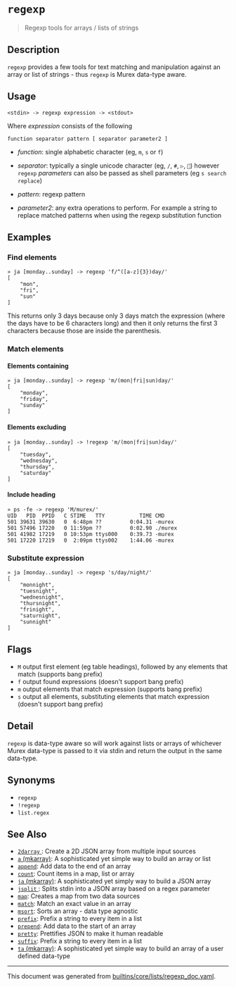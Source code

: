 # `regexp`

> Regexp tools for arrays / lists of strings

## Description

`regexp` provides a few tools for text matching and manipulation against an
array or list of strings - thus `regexp` is Murex data-type aware.

## Usage

```
<stdin> -> regexp expression -> <stdout>
```

Where _expression_ consists of the following

```
function separator pattern [ separator parameter2 ]
```

* _function_: single alphabetic character (eg, `m`, `s` or `f`)

* _separator_: typically a single unicode character (eg, `/`, `#`, `▷`, `🙂`)
  however `regexp` _parameters_ can also be passed as shell parameters (eg
  `s search replace`)

* _pattern_: regexp pattern

* _parameter2_: any extra operations to perform. For example a string to
  replace matched patterns when using the regexp substitution function

## Examples

### Find elements

```
» ja [monday..sunday] -> regexp 'f/^([a-z]{3})day/'
[
    "mon",
    "fri",
    "sun"
]
```

This returns only 3 days because only 3 days match the expression (where
the days have to be 6 characters long) and then it only returns the first 3
characters because those are inside the parenthesis.

### Match elements

#### Elements containing

```
» ja [monday..sunday] -> regexp 'm/(mon|fri|sun)day/'
[
    "monday",
    "friday",
    "sunday"
]
```

#### Elements excluding

```
» ja [monday..sunday] -> !regexp 'm/(mon|fri|sun)day/'
[
    "tuesday",
    "wednesday",
    "thursday",
    "saturday"
]
```

#### Include heading

```
» ps -fe -> regexp 'M/murex/'
UID   PID  PPID   C STIME   TTY           TIME CMD
501 39631 39630   0  6:48pm ??         0:04.31 -murex
501 57496 17220   0 11:59pm ??         0:02.90 ./murex
501 41982 17219   0 10:53pm ttys000    0:39.73 -murex
501 17220 17219   0  2:09pm ttys002    1:44.06 -murex 
```

### Substitute expression

```
» ja [monday..sunday] -> regexp 's/day/night/'
[
    "monnight",
    "tuesnight",
    "wednesnight",
    "thursnight",
    "frinight",
    "saturnight",
    "sunnight"
]
```

## Flags

* `M`
    output first element (eg table headings), followed by any elements that match (supports bang prefix)
* `f`
    output found expressions (doesn't support bang prefix)
* `m`
    output elements that match expression (supports bang prefix)
* `s`
    output all elements, substituting elements that match expression (doesn't support bang prefix)

## Detail

`regexp` is data-type aware so will work against lists or arrays of whichever
Murex data-type is passed to it via stdin and return the output in the
same data-type.

## Synonyms

* `regexp`
* `!regexp`
* `list.regex`


## See Also

* [`2darray` ](../commands/2darray.md):
  Create a 2D JSON array from multiple input sources
* [`a` (mkarray)](../commands/a.md):
  A sophisticated yet simple way to build an array or list
* [`append`](../commands/append.md):
  Add data to the end of an array
* [`count`](../commands/count.md):
  Count items in a map, list or array
* [`ja` (mkarray)](../commands/ja.md):
  A sophisticated yet simply way to build a JSON array
* [`jsplit` ](../commands/jsplit.md):
  Splits stdin into a JSON array based on a regex parameter
* [`map`](../commands/map.md):
  Creates a map from two data sources
* [`match`](../commands/match.md):
  Match an exact value in an array
* [`msort`](../commands/msort.md):
  Sorts an array - data type agnostic
* [`prefix`](../commands/prefix.md):
  Prefix a string to every item in a list
* [`prepend`](../commands/prepend.md):
  Add data to the start of an array
* [`pretty`](../commands/pretty.md):
  Prettifies JSON to make it human readable
* [`suffix`](../commands/suffix.md):
  Prefix a string to every item in a list
* [`ta` (mkarray)](../commands/ta.md):
  A sophisticated yet simple way to build an array of a user defined data-type

<hr/>

This document was generated from [builtins/core/lists/regexp_doc.yaml](https://github.com/lmorg/murex/blob/master/builtins/core/lists/regexp_doc.yaml).
